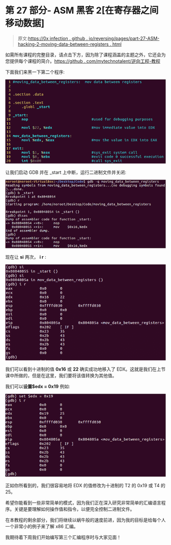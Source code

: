 # 第 27 部分- ASM 黑客 2[在寄存器之间移动数据]

> 原文:[https://0x infection . github . io/reversing/pages/part-27-ASM-hacking-2-moving-data-between-registers . html](https://0xinfection.github.io/reversing/pages/part-27-asm-hacking-2-moving-data-between-registers.html)

如需所有课程的完整目录，请点击下方，因为除了课程涵盖的主题之外，它还会为您提供每个课程的简介。[https://github . com/mytechnotalent/逆向工程-教程](https://github.com/mytechnotalent/Reverse-Engineering-Tutorial)

下面我们来黑一下第二个程序:

![](img/eed1242e26d8c49d7439a613b213ec6d.png)

让我们启动 GDB 并在 _start 上中断，运行二进制文件并关闭:

![](img/22ac7ab31e9bd99f785e7cc4a4b09dbb.png)

现在让 **si** 两次， **i r** :

![](img/923a980a9cb711dcbf4ef405091212cb.png)

我们可以看到十进制的值 **0x16** 或 **22** 确实成功地移入了 EDX。这就是我们在上节课中所做的，但是在这里，我们要将该值转换为其他值。

我们可以**设置$edx = 0x19** 例如:

![](img/8a68a481f03b7e8b062918faf544a60c.png)

正如你所看到的，我们很容易地将 EDX 的值修改为十进制的 T2 的 0x19 或 T4 的 25。

希望你能看到一些非常简单的模式，因为我们正在深入研究非常简单的汇编语言程序。关键是要理解如何操作值和指令，以便完全控制二进制文件。

在本教程的剩余部分，我们将继续以蜗牛般的速度前进，因为我的目标是给每个人一个非常小的例子来了解 x86 汇编。

我期待着下周我们开始编写第三个汇编程序时与大家见面！